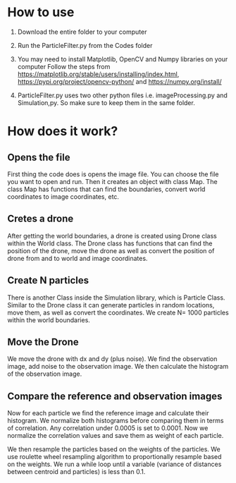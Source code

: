 # How to use
1. Download the entire folder to your computer
2. Run the ParticleFilter.py from the Codes folder
3. You may need to install Matplotlib, OpenCV and Numpy libraries on your computer
  Follow the steps from https://matplotlib.org/stable/users/installing/index.html, https://pypi.org/project/opencv-python/ and https://numpy.org/install/ 

4. ParticleFilter.py uses two other python files i.e. imageProcessing.py  and Simulation,py. So make sure to keep them in the same folder. 



# How does it work? 

## Opens the file
First thing the code does is opens the image file. You can choose the file you want to open and run. 
Then it creates an object with class Map. The class Map has functions that can find the boundaries, convert world coordinates to image coordinates, etc. 

## Cretes a drone
After getting the world boundaries, a drone is created using Drone class within the World class. The Drone class has functions that can find the position of the drone, move the drone as well as convert the position of drone from and to world and image coordinates. 

## Create N particles
There is another Class inside the Simulation library, which is Particle Class. Similar to the Drone class it can generate  particles in random locations, move them, as well as convert the coordinates.  We create N= 1000 particles within the world boundaries. 

## Move the Drone 
We move the drone with dx and dy (plus noise). We find the observation image, add noise to the observation image. We then calculate the histogram of the observation image. 

## Compare the reference and observation images
Now for each particle we find the reference image and calculate their histogram. We normalize both histograms before comparing them in terms of correlation. Any correlation under 0.0005 is set to 0.0001. Now we normalize the correlation values and save them as weight of each particle. 

We then resample the particles based on the weights of the particles. We use roulette wheel resampling algorithm to proportionally resample based on the weights. 
We run a while loop until a variable (variance of distances between centroid and particles) is less than 0.1. 





